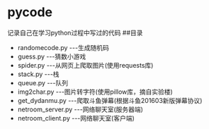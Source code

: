# pycode
记录自己在学习python过程中写过的代码
##目录
- randomecode.py  ---生成随机码
- guess.py        ---猜数小游戏
- spider.py       ---从网页上爬取图片(使用requests库)
- stack.py        ---栈
- queue.py        ---队列
- img2char.py     ---图片转字符(使用pillow库，摘自实验楼)
- get_dydanmu.py  ---爬取斗鱼弹幕(根据斗鱼201603新版弹幕协议)
- netroom_server.py  ---网络聊天室(服务器端)
- netroom_client.py  ---网络聊天室(客户端)

